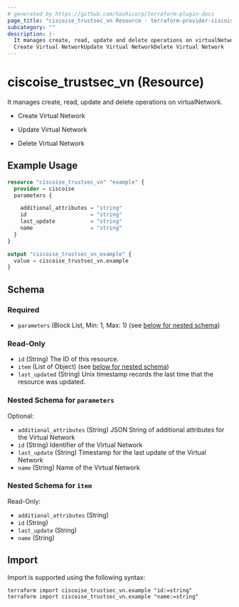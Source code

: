 ```yaml
---
# generated by https://github.com/hashicorp/terraform-plugin-docs
page_title: "ciscoise_trustsec_vn Resource - terraform-provider-ciscoise"
subcategory: ""
description: |-
  It manages create, read, update and delete operations on virtualNetwork.
  Create Virtual NetworkUpdate Virtual NetworkDelete Virtual Network
---
```


# ciscoise_trustsec_vn (Resource)

It manages create, read, update and delete operations on virtualNetwork.

- Create Virtual Network

- Update Virtual Network

- Delete Virtual Network

## Example Usage

```terraform
resource "ciscoise_trustsec_vn" "example" {
  provider = ciscoise
  parameters {

    additional_attributes = "string"
    id                    = "string"
    last_update           = "string"
    name                  = "string"
  }
}

output "ciscoise_trustsec_vn_example" {
  value = ciscoise_trustsec_vn.example
}
```

<!-- schema generated by tfplugindocs -->
## Schema

### Required

- `parameters` (Block List, Min: 1, Max: 1) (see [below for nested schema](#nestedblock--parameters))

### Read-Only

- `id` (String) The ID of this resource.
- `item` (List of Object) (see [below for nested schema](#nestedatt--item))
- `last_updated` (String) Unix timestamp records the last time that the resource was updated.

<a id="nestedblock--parameters"></a>
### Nested Schema for `parameters`

Optional:

- `additional_attributes` (String) JSON String of additional attributes for the Virtual Network
- `id` (String) Identifier of the Virtual Network
- `last_update` (String) Timestamp for the last update of the Virtual Network
- `name` (String) Name of the Virtual Network


<a id="nestedatt--item"></a>
### Nested Schema for `item`

Read-Only:

- `additional_attributes` (String)
- `id` (String)
- `last_update` (String)
- `name` (String)

## Import

Import is supported using the following syntax:

```shell
terraform import ciscoise_trustsec_vn.example "id:=string"
terraform import ciscoise_trustsec_vn.example "name:=string"
```
